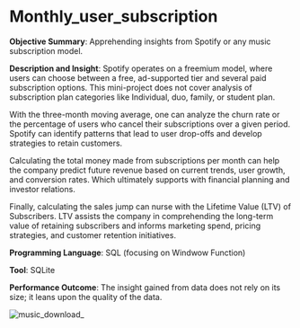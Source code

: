 # Monthly_user_subscription
**Objective Summary**: Apprehending insights from Spotify or any music subscription model.


**Description and Insight**: Spotify operates on a freemium model, where users can choose between a free, ad-supported tier and several paid subscription options. This mini-project does not cover analysis of subscription plan categories like Individual, duo, family, or student plan.

With the three-month moving average, one can analyze the churn rate or the percentage of users who cancel their subscriptions over a given period. Spotify can identify patterns that lead to user drop-offs and develop strategies to retain customers.

Calculating the total money made from subscriptions per month can help the company predict future revenue based on current trends, user growth, and conversion rates. Which ultimately supports with financial planning and investor relations.

Finally, calculating the sales jump can nurse with the Lifetime Value (LTV) of Subscribers. LTV assists the company in comprehending the long-term value of retaining subscribers and informs marketing spend, pricing strategies, and customer retention initiatives.




**Programming Language**: SQL (focusing on Windwow Function)


**Tool**: SQLite


**Performance Outcome**: The insight gained from data does not rely on its size; it leans upon the quality of the data.








![music_download_](https://github.com/user-attachments/assets/1e28d4d1-ec77-4d29-aadf-b962c6a9cc15)
